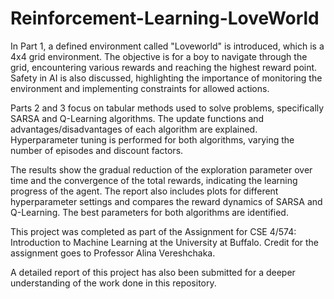 # Reinforcement-Learning-LoveWorld
In Part 1, a defined environment called "Loveworld" is introduced, which is a 4x4 grid environment. The objective is for a boy to navigate through the grid, encountering various rewards and reaching the highest reward point. Safety in AI is also discussed, highlighting the importance of monitoring the environment and implementing constraints for allowed actions.

Parts 2 and 3 focus on tabular methods used to solve problems, specifically SARSA and Q-Learning algorithms. The update functions and advantages/disadvantages of each algorithm are explained. Hyperparameter tuning is performed for both algorithms, varying the number of episodes and discount factors.

The results show the gradual reduction of the exploration parameter over time and the convergence of the total rewards, indicating the learning progress of the agent. The report also includes plots for different hyperparameter settings and compares the reward dynamics of SARSA and Q-Learning. The best parameters for both algorithms are identified.

This project was completed as part of the Assignment for CSE 4/574: Introduction to Machine Learning at the University at Buffalo. Credit for the assignment goes to Professor Alina Vereshchaka.

A detailed report of this project has also been submitted for a deeper understanding of the work done in this repository.
